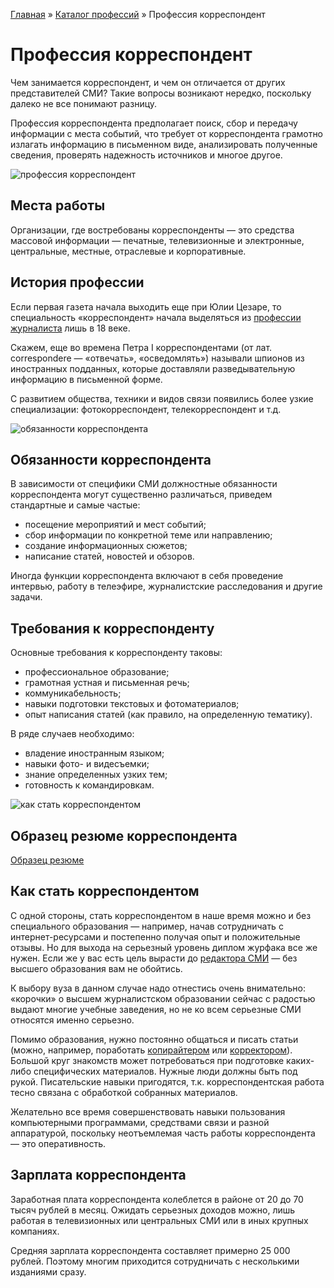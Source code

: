 [Главная](http://enjoy-job.ru/) » [Каталог профессий](http://enjoy-job.ru/professions/) » Профессия корреспондент

# Профессия корреспондент

Чем занимается корреспондент, и чем он отличается от других представителей СМИ? Такие вопросы возникают нередко, поскольку далеко не все понимают разницу.

Профессия корреспондента предполагает поиск, сбор и передачу информации с места событий, что требует от корреспондента грамотно излагать информацию в письменном виде, анализировать полученные сведения, проверять надежность источников и многое другое.

![профессия корреспондент](http://enjoy-job.ru/wp-content/uploads/2015/04/korrespondent1.jpg)

## Места работы

Организации, где востребованы корреспонденты — это средства массовой информации — печатные, телевизионные и электронные, центральные, местные, отраслевые и корпоративные.

## История профессии

Если первая газета начала выходить еще при Юлии Цезаре, то специальность «корреспондент» начала выделяться из [профессии журналиста](http://enjoy-job.ru/professions/zhurnalist/) лишь в 18 веке.

Скажем, еще во времена Петра I корреспондентами (от лат. correspondere — «отвечать», «осведомлять») называли шпионов из иностранных подданных, которые доставляли разведывательную информацию в письменной форме.

С развитием общества, техники и видов связи появились более узкие специализации: фотокорреспондент, телекорреспондент и т.д.

![обязанности корреспондента](http://enjoy-job.ru/wp-content/uploads/2015/04/korrespondent2.jpg)

## Обязанности корреспондента

В зависимости от специфики СМИ должностные обязанности корреспондента могут существенно различаться, приведем стандартные и самые частые:

- посещение мероприятий и мест событий;
- сбор информации по конкретной теме или направлению;
- создание информационных сюжетов;
- написание статей, новостей и обзоров.

Иногда функции корреспондента включают в себя проведение интервью, работу в телеэфире, журналистские расследования и другие задачи.

## Требования к корреспонденту

Основные требования к корреспонденту таковы:

- профессиональное образование;
- грамотная устная и письменная речь;
- коммуникабельность;
- навыки подготовки текстовых и фотоматериалов;
- опыт написания статей (как правило, на определенную тематику).

В ряде случаев необходимо:

- владение иностранным языком;
- навыки фото- и видесъемки;
- знание определенных узких тем;
- готовность к командировкам.

![как стать корреспондентом](http://enjoy-job.ru/wp-content/uploads/2015/04/korrespondent3.jpg)

## Образец резюме корреспондента

[Образец резюме](http://enjoy-job.ru/professions/korrespondent/obrazets-rezume/)

## Как стать корреспондентом

С одной стороны, стать корреспондентом в наше время можно и без специального образования — например, начав сотрудничать с интернет-ресурсами и постепенно получая опыт и положительные отзывы. Но для выхода на серьезный уровень диплом журфака все же нужен. Если же у вас есть цель вырасти до [редактора СМИ](http://enjoy-job.ru/professions/redaktor/) — без высшего образования вам не обойтись.

К выбору вуза в данном случае надо отнестись очень внимательно: «корочки» о высшем журналистском образовании сейчас с радостью выдают многие учебные заведения, но не ко всем серьезные СМИ относятся именно серьезно.

Помимо образования, нужно постоянно общаться и писать статьи (можно, например, поработать [копирайтером](http://enjoy-job.ru/professions/copywriter/) или [корректором](http://enjoy-job.ru/professions/korrektor/)). Большой круг знакомств может потребоваться при подготовке каких-либо специфических материалов. Нужные люди должны быть под рукой. Писательские навыки пригодятся, т.к. корреспондентская работа тесно связана с обработкой собранных материалов.

Желательно все время совершенствовать навыки пользования компьютерными программами, средствами связи и разной аппаратурой, поскольку неотъемлемая часть работы корреспондента — это оперативность.

## Зарплата корреспондента

Заработная плата корреспондента колеблется в районе от 20 до 70 тысяч рублей в месяц. Ожидать серьезных доходов можно, лишь работая в телевизионных или центральных СМИ или в иных крупных компаниях.

Средняя зарплата корреспондента составляет примерно 25 000 рублей. Поэтому многим приходится сотрудничать с несколькими изданиями сразу.